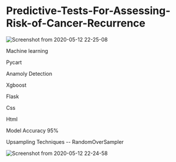 # Predictive-Tests-For-Assessing-Risk-of-Cancer-Recurrence
![Screenshot from 2020-05-12 22-25-08](https://user-images.githubusercontent.com/45600643/81722945-bffd9780-949f-11ea-9358-eed6b652f205.png)



Machine learning 


Pycart


Anamoly Detection


Xgboost


Flask


Css


Html


Model Accuracy 95%



Upsampling Techniques -- RandomOverSampler






![Screenshot from 2020-05-12 22-24-58](https://user-images.githubusercontent.com/45600643/81722806-90e72600-949f-11ea-8ebc-58d95d1261f6.png)

